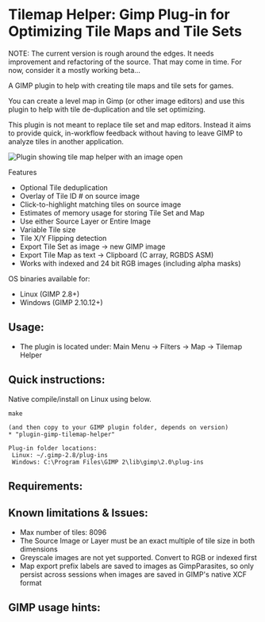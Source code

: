 Tilemap Helper: Gimp Plug-in for Optimizing Tile Maps and Tile Sets
===========

NOTE: The current version is rough around the edges. It needs improvement and refactoring of the source. That may come in time. For now, consider it a mostly working beta...

A GIMP plugin to help with creating tile maps and tile sets for games.

You can create a level map in Gimp (or other image editors) and use this plugin to help with tile de-duplication and tile set optimizing.

This plugin is not meant to replace tile set and map editors. Instead it aims to provide quick, in-workflow feedback without having to leave GIMP to analyze tiles in another application.

![Plugin showing tile map helper with an image open](https://raw.githubusercontent.com/bbbbbr/gimp-tilemap-helper/master/info/Screenshot.png)


Features
 * Optional Tile deduplication
 * Overlay of Tile ID # on source image
 * Click-to-highlight matching tiles on source image
 * Estimates of memory usage for storing Tile Set and Map
 * Use either Source Layer or Entire Image
 * Variable Tile size
 * Tile X/Y Flipping detection
 * Export Tile Set as image -> new GIMP image
 * Export Tile Map as text -> Clipboard (C array, RGBDS ASM)
 * Works with indexed and 24 bit RGB images (including alpha masks)


OS binaries available for:
 * Linux (GIMP 2.8+)
 * Windows (GIMP 2.10.12+)


## Usage:

* The plugin is located under: Main Menu -> Filters -> Map -> Tilemap Helper

## Quick instructions:

Native compile/install on Linux using below.

```
make

(and then copy to your GIMP plugin folder, depends on version)
* "plugin-gimp-tilemap-helper"

Plug-in folder locations:
 Linux: ~/.gimp-2.8/plug-ins
 Windows: C:\Program Files\GIMP 2\lib\gimp\2.0\plug-ins

```

## Requirements:

## Known limitations & Issues:
* Max number of tiles: 8096
* The Source Image or Layer must be an exact multiple of tile size in both dimensions
* Greyscale images are not yet supported. Convert to RGB or indexed first
* Map export prefix labels are saved to images as GimpParasites, so only persist across sessions when images are saved in GIMP's native XCF format

## GIMP usage hints:
